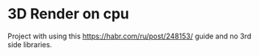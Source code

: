 # 3D Render on cpu
Project with using this https://habr.com/ru/post/248153/ guide and no 3rd side libraries.
